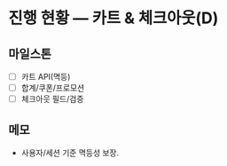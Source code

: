 # 진행 현황 — 카트 & 체크아웃(D)

## 마일스톤
- [ ] 카트 API(멱등)
- [ ] 합계/쿠폰/프로모션
- [ ] 체크아웃 필드/검증

## 메모
- 사용자/세션 기준 멱등성 보장.
